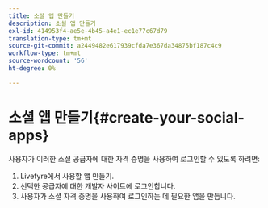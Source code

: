```yaml
---
title: 소셜 앱 만들기
description: 소셜 앱 만들기
exl-id: 414953f4-ae5e-4b45-a4e1-ec1e77c67d79
translation-type: tm+mt
source-git-commit: a2449482e617939cfda7e367da34875bf187c4c9
workflow-type: tm+mt
source-wordcount: '56'
ht-degree: 0%

---
```


# 소셜 앱 만들기{#create-your-social-apps}

사용자가 이러한 소셜 공급자에 대한 자격 증명을 사용하여 로그인할 수 있도록 하려면:

1. Livefyre에서 사용할 앱 만들기.
1. 선택한 공급자에 대한 개발자 사이트에 로그인합니다.
1. 사용자가 소셜 자격 증명을 사용하여 로그인하는 데 필요한 앱을 만듭니다.
